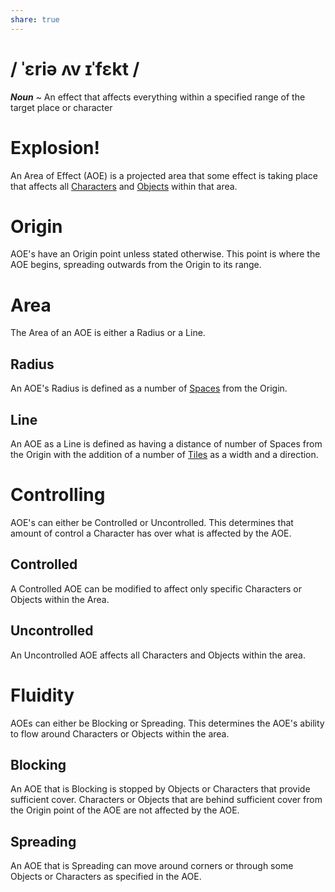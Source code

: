 ```yaml
---
share: true
---
```

# / ˈɛriə ʌv ɪˈfɛkt /
***Noun*** ~ An effect that affects everything within a specified range of the target place or character
# Explosion!
An Area of Effect (AOE) is a projected area that some effect is taking place that affects all [Characters](../Introduction/TTRPG.md#Characters) and [Objects](./Object.md) within that area.
# Origin
AOE's have an Origin point unless stated otherwise. This point is where the AOE begins, spreading outwards from the Origin to its range.
# Area
The Area of an AOE is either a Radius or a Line.
## Radius
An AOE's Radius is defined as a number of [Spaces](./Tile.md#Spaces) from the Origin.
## Line
An AOE as a Line is defined as having a distance of number of Spaces from the Origin with the addition of a number of [Tiles](./Tile.md) as a width and a direction.
# Controlling
AOE's can either be Controlled or Uncontrolled. This determines that amount of control a Character has over what is affected by the AOE.
## Controlled
A Controlled AOE can be modified to affect only specific Characters or Objects within the Area.
## Uncontrolled
An Uncontrolled AOE affects all Characters and Objects within the area.

# Fluidity
AOEs can either be Blocking or Spreading. This determines the AOE's ability to flow around Characters or Objects within the area.
## Blocking
An AOE that is Blocking is stopped by Objects or Characters that provide sufficient cover. Characters or Objects that are behind sufficient cover from the Origin point of the AOE are not affected by the AOE.
## Spreading
An AOE that is Spreading can move around corners or through some Objects or Characters as specified in the AOE.